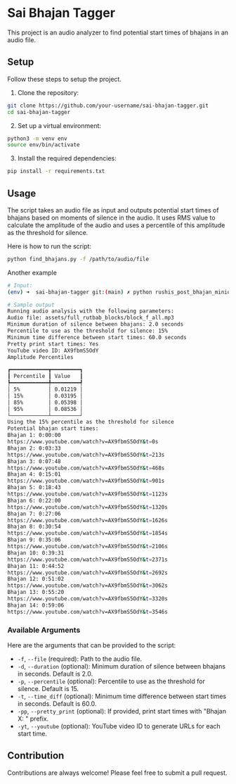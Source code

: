 # Sai Bhajan Tagger

This project is an audio analyzer to find potential start times of bhajans in an audio file.

## Setup

Follow these steps to setup the project.

1. Clone the repository:

```bash
git clone https://github.com/your-username/sai-bhajan-tagger.git
cd sai-bhajan-tagger
```

2. Set up a virtual environment:

```bash
python3 -m venv env
source env/bin/activate
```

3. Install the required dependencies:

```bash
pip install -r requirements.txt
```

## Usage

The script takes an audio file as input and outputs potential start times of bhajans based on moments of silence in the audio. It uses RMS value to calculate the amplitude of the audio and uses a percentile of this amplitude as the threshold for silence.

Here is how to run the script:

```bash
python find_bhajans.py -f /path/to/audio/file
```

Another example
```bash
# Input:
(env) ➜  sai-bhajan-tagger git:(main) ✗ python rushis_post_bhajan_minion.py -f assets/full_rutbab_blocks/block_f_all.mp3 -d 2.0 -pp -yt AX9fbmS5OdY

# Sample output
Running audio analysis with the following parameters:
Audio file: assets/full_rutbab_blocks/block_f_all.mp3
Minimum duration of silence between bhajans: 2.0 seconds
Percentile to use as the threshold for silence: 15%
Minimum time difference between start times: 60.0 seconds
Pretty print start times: Yes
YouTube video ID: AX9fbmS5OdY
Amplitude Percentiles

┏━━━━━━━━━━━━┳━━━━━━━━━┓
┃ Percentile ┃ Value   ┃
┡━━━━━━━━━━━━╇━━━━━━━━━┩
│ 5%         │ 0.01219 │
│ 15%        │ 0.03195 │
│ 85%        │ 0.05398 │
│ 95%        │ 0.08536 │
└────────────┴─────────┘
Using the 15% percentile as the threshold for silence
Potential bhajan start times:
Bhajan 1: 0:00:00
https://www.youtube.com/watch?v=AX9fbmS5OdY&t=0s
Bhajan 2: 0:03:33
https://www.youtube.com/watch?v=AX9fbmS5OdY&t=213s
Bhajan 3: 0:07:48
https://www.youtube.com/watch?v=AX9fbmS5OdY&t=468s
Bhajan 4: 0:15:01
https://www.youtube.com/watch?v=AX9fbmS5OdY&t=901s
Bhajan 5: 0:18:43
https://www.youtube.com/watch?v=AX9fbmS5OdY&t=1123s
Bhajan 6: 0:22:00
https://www.youtube.com/watch?v=AX9fbmS5OdY&t=1320s
Bhajan 7: 0:27:06
https://www.youtube.com/watch?v=AX9fbmS5OdY&t=1626s
Bhajan 8: 0:30:54
https://www.youtube.com/watch?v=AX9fbmS5OdY&t=1854s
Bhajan 9: 0:35:06
https://www.youtube.com/watch?v=AX9fbmS5OdY&t=2106s
Bhajan 10: 0:39:31
https://www.youtube.com/watch?v=AX9fbmS5OdY&t=2371s
Bhajan 11: 0:44:52
https://www.youtube.com/watch?v=AX9fbmS5OdY&t=2692s
Bhajan 12: 0:51:02
https://www.youtube.com/watch?v=AX9fbmS5OdY&t=3062s
Bhajan 13: 0:55:20
https://www.youtube.com/watch?v=AX9fbmS5OdY&t=3320s
Bhajan 14: 0:59:06
https://www.youtube.com/watch?v=AX9fbmS5OdY&t=3546s
```

### Available Arguments

Here are the arguments that can be provided to the script:

- `-f`, `--file` (required): Path to the audio file.
- `-d`, `--duration` (optional): Minimum duration of silence between bhajans in seconds. Default is 2.0.
- `-p`, `--percentile` (optional): Percentile to use as the threshold for silence. Default is 15.
- `-t`, `--time_diff` (optional): Minimum time difference between start times in seconds. Default is 60.0.
- `-pp`, `--pretty_print` (optional): If provided, print start times with "Bhajan X: " prefix.
- `-yt`, `--youtube` (optional): YouTube video ID to generate URLs for each start time.

## Contribution

Contributions are always welcome! Please feel free to submit a pull request.